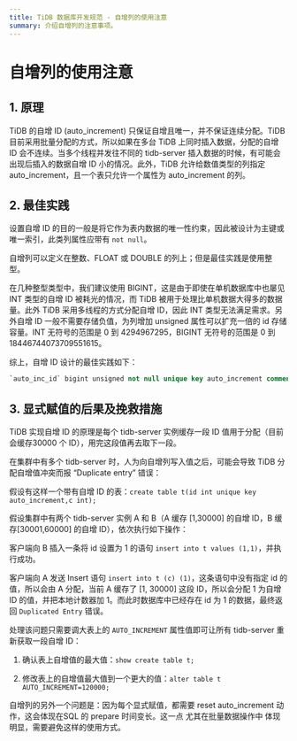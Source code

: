 ```yaml
---
title: TiDB 数据库开发规范 - 自增列的使用注意
summary: 介绍自增列的注意事项。
---
```


# 自增列的使用注意

## 1. 原理

TiDB 的自增 ID (auto_increment) 只保证自增且唯一，并不保证连续分配。TiDB 目前采用批量分配的方式，所以如果在多台 TiDB 上同时插入数据，分配的自增 ID 会不连续。当多个线程并发往不同的 tidb-server 插入数据的时候，有可能会出现后插入的数据自增 ID 小的情况。此外，TiDB 允许给数值类型的列指定 auto_increment，且一个表只允许一个属性为 auto_increment 的列。

## 2. 最佳实践

设置自增 ID 的目的一般是将它作为表内数据的唯一性约束，因此被设计为主键或唯一索引，此类列属性应带有 `not null`。

自增列可以定义在整数、FLOAT 或 DOUBLE 的列上；但是最佳实践是使用整型。

在几种整型类型中，我们建议使用 BIGINT，这是由于即使在单机数据库中也屡见 INT 类型的自增 ID 被耗光的情况，而 TiDB 被用于处理比单机数据大得多的数据量。此外 TiDB 采用多线程的方式分配自增 ID，因此 INT 类型无法满足需求。另外自增 ID 一般不需要存储负值，为列增加 unsigned 属性可以扩充一倍的 id 存储容量。INT 无符号的范围是 0 到 4294967295，BIGINT 无符号的范围是 0 到 18446744073709551615。

综上，自增 ID 设计的最佳实践如下：

```sql
`auto_inc_id` bigint unsigned not null unique key auto_increment comment '自增 ID'
```

## 3. 显式赋值的后果及挽救措施

TiDB 实现自增 ID 的原理是每个 tidb-server 实例缓存一段 ID 值用于分配（目前会缓存30000 个 ID），用完这段值再去取下一段。

在集群中有多个 tidb-server 时，人为向自增列写入值之后，可能会导致 TiDB 分配自增值冲突而报 “Duplicate entry” 错误：

假设有这样一个带有自增 ID 的表：`create table t(id int unique key auto_increment,c int);`

假设集群中有两个 tidb-server 实例 A 和 B（A 缓存 [1,30000] 的自增 ID，B 缓存[30001,60000] 的自增 ID），依次执行如下操作：

客户端向 B 插入一条将 id 设置为 1 的语句 `insert into t values (1,1)`，并执行成功。

客户端向 A 发送 Insert 语句 `insert into t (c) (1)`，这条语句中没有指定 id 的值，所以会由 A 分配，当前 A 缓存了 [1, 30000] 这段 ID，所以会分配 1 为自增 ID 的值，并把本地计数器加 1。而此时数据库中已经存在 id 为 1 的数据，最终返回 `Duplicated Entry` 错误。

处理该问题只需要调大表上的 `AUTO_INCREMENT` 属性值即可让所有 tidb-server 重新获取一段自增 ID：

1. 确认表上自增值的最大值：`show create table t;`

2. 修改表上的自增值最大值到一个更大的值：`alter table t AUTO_INCREMENT=120000;`

自增列的另外一个问题是：因为每个显式赋值，都需要 reset auto_increment 动作，这会体现在SQL 的 prepare 时间变长。这一点 尤其在批量数据操作中 体现明显，需要避免这样的使用方式。
